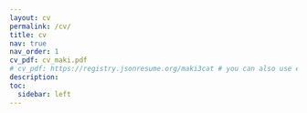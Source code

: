```yaml
---
layout: cv
permalink: /cv/
title: cv
nav: true
nav_order: 1
cv_pdf: cv_maki.pdf
# cv_pdf: https://registry.jsonresume.org/maki3cat # you can also use external links here
description:
toc:
  sidebar: left
---
```

